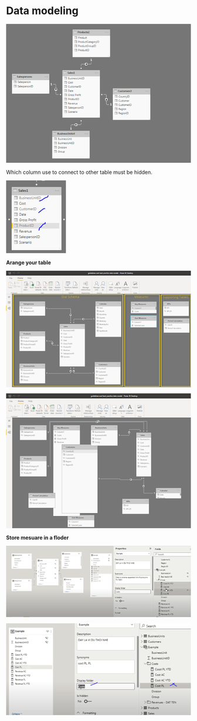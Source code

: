 # Data modeling

![cap](./cap.PNG)

Which column use to connect to other table must be hidden.

![cap2](./cap2.PNG)

**Arange your table**

![cap3](./cap3.PNG)

![cap4](./cap4.PNG)

**Store mesuare in a floder**

![cap7](./cap7.PNG)

![cap8](./cap8.PNG)
